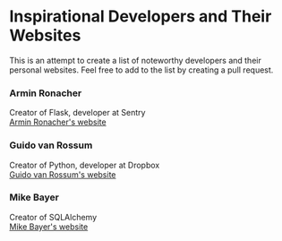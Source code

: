 # Inspirational Developers and Their Websites
This is an attempt to create a list of noteworthy developers and their personal websites. Feel free to add to the list by creating a pull request. 

### Armin Ronacher
Creator of Flask, developer at Sentry  
[Armin Ronacher's website](http://lucumr.pocoo.org/)

### Guido van Rossum
Creator of Python, developer at Dropbox  
[Guido van Rossum's website](https://gvanrossum.github.io/)

### Mike Bayer
Creator of SQLAlchemy  
[Mike Bayer's website](http://techspot.zzzeek.org/)
